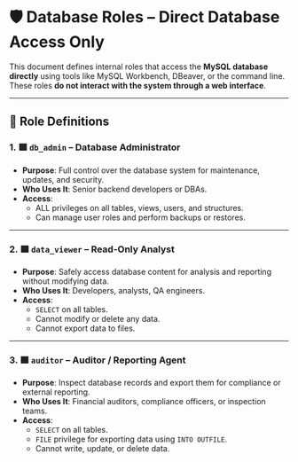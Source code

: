 # 🛡️ Database Roles – Direct Database Access Only

This document defines internal roles that access the **MySQL database directly** using tools like MySQL Workbench, DBeaver, or the command line. These roles **do not interact with the system through a web interface**.

---

## 🔐 Role Definitions

### 1. 🟥 `db_admin` – Database Administrator

- **Purpose**: Full control over the database system for maintenance, updates, and security.
- **Who Uses It**: Senior backend developers or DBAs.
- **Access**:
  - ALL privileges on all tables, views, users, and structures.
  - Can manage user roles and perform backups or restores.

---

### 2. 🟦 `data_viewer` – Read-Only Analyst

- **Purpose**: Safely access database content for analysis and reporting without modifying data.
- **Who Uses It**: Developers, analysts, QA engineers.
- **Access**:
  - `SELECT` on all tables.
  - Cannot modify or delete any data.
  - Cannot export data to files.

---

### 3. 🟪 `auditor` – Auditor / Reporting Agent

- **Purpose**: Inspect database records and export them for compliance or external reporting.
- **Who Uses It**: Financial auditors, compliance officers, or inspection teams.
- **Access**:
  - `SELECT` on all tables.
  - `FILE` privilege for exporting data using `INTO OUTFILE`.
  - Cannot write, update, or delete data.

